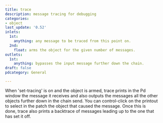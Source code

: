 ```yaml
---
title: trace
description: message tracing for debugging
categories:
- object
last_update: '0.52'
inlets:
  1st:
    anything: any message to be traced from this point on.
  2nd:
    float: arms the object for the given number of messages.
outlets:
  1st:
    anything: bypasses the input message further down the chain.
draft: false
pdcategory: General

---
```

When 'set-tracing' is on and the object is armed,  trace prints in the Pd window the message it receives and also outputs the messages all the other objects further down in the chain send. You can control-click on the printout to select in the patch the object that caused the message. Once this is done,  trace also prints a backtrace of messages leading up to the one that has set it off.

